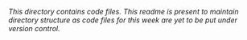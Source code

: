 *This directory contains code files. This readme is present to maintain directory structure as code files for this week are yet to be put under version control.*